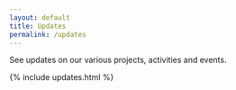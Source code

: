 ```yaml
---
layout: default
title: Updates
permalink: /updates
---
```


See updates on our various projects, activities and events.

{% include updates.html %}
